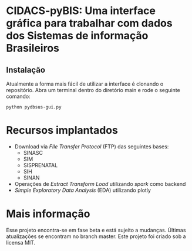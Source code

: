 # CIDACS-pyBIS: Uma interface gráfica para trabalhar com dados dos Sistemas de informação Brasileiros

## Instalação

Atualmente a forma mais fácil de utilizar a interface é clonando o repositório. Abra um terminal dentro do diretório main e rode o seguinte comando:


```shell
python pydbsus-gui.py
```

# Recursos implantados

- Download via <i>FIle Transfer Protocol</i> (FTP) das seguintes bases:
  - SINASC
  - SIM
  - SISPRENATAL
  - SIH
  - SINAN
- Operações de <i>Extract Transform Load</i> utilizando  <i>spark</i> como backend
- <i>Simple Exploratory Data Analysis</i> (EDA) utilizando plotly

# Mais informação

Esse projeto encontra-se em fase beta e está sujeito a mudanças. Últimas atualizações se encontram no branch master. Este projeto foi criado sob a licensa MIT.





